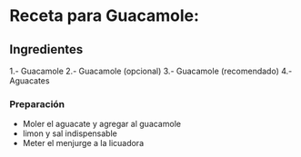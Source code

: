 # Receta para Guacamole:
## Ingredientes
1.- Guacamole
2.- Guacamole (opcional)
3.- Guacamole (recomendado)
4.- Aguacates
### Preparación
- Moler el aguacate y agregar al guacamole
- limon y sal indispensable
- Meter el menjurge a la licuadora
